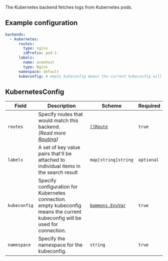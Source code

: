 The Kubernetes backend fetches logs from Kubernetes pods.

## Example configuration

```yaml
backends:
  - kubernetes:
      routes:
        type: nginx
        idPrefix: pod-1-
      labels:
        name: acmehost
        type: Nginx
      namespace: default
      kubeconfig: # empty kubeconfig means the current kubeconfig will be used for connection.
```

## KubernetesConfig

| Field        | Description                                                                                                                    | Scheme                                                                       | Required   |
| ------------ | ------------------------------------------------------------------------------------------------------------------------------ | ---------------------------------------------------------------------------- | ---------- |
| `routes`     | Specify routes that would match this backend.<br /> _(Read more [Routing](../concepts/routing.md))_                            | [`[]Route`](../concepts/routing.md#route)                                    | `true`     |
| `labels`     | A set of key value pairs that'll be attached to individual items in the search result                                          | `map[string]string`                                                          | `optional` |
| `kubeconfig` | Specify configuration for Kubernetes connection.<br>empty kubeconfig means the current kubeconfig will be used for connection. | [`kommons.EnvVar`](https://pkg.go.dev/github.com/flanksource/kommons#EnvVar) | `true`     |
| `namespace`  | Specify the namespace for the kubeconfig.                                                                                      | `string`                                                                     | `true`     |
